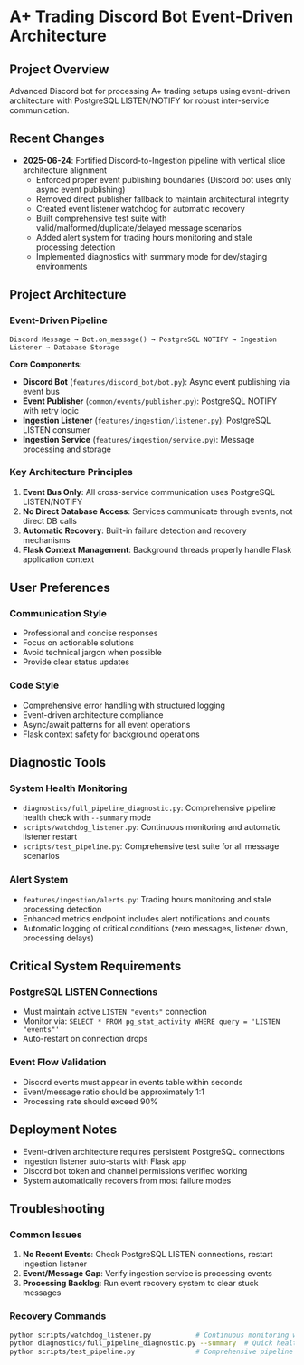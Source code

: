 # A+ Trading Discord Bot Event-Driven Architecture

## Project Overview
Advanced Discord bot for processing A+ trading setups using event-driven architecture with PostgreSQL LISTEN/NOTIFY for robust inter-service communication.

## Recent Changes
- **2025-06-24**: Fortified Discord-to-Ingestion pipeline with vertical slice architecture alignment
  - Enforced proper event publishing boundaries (Discord bot uses only async event publishing)
  - Removed direct publisher fallback to maintain architectural integrity
  - Created event listener watchdog for automatic recovery
  - Built comprehensive test suite with valid/malformed/duplicate/delayed message scenarios
  - Added alert system for trading hours monitoring and stale processing detection
  - Implemented diagnostics with summary mode for dev/staging environments

## Project Architecture

### Event-Driven Pipeline
```
Discord Message → Bot.on_message() → PostgreSQL NOTIFY → Ingestion Listener → Database Storage
```

**Core Components:**
- **Discord Bot** (`features/discord_bot/bot.py`): Async event publishing via event bus
- **Event Publisher** (`common/events/publisher.py`): PostgreSQL NOTIFY with retry logic
- **Ingestion Listener** (`features/ingestion/listener.py`): PostgreSQL LISTEN consumer
- **Ingestion Service** (`features/ingestion/service.py`): Message processing and storage

### Key Architecture Principles
1. **Event Bus Only**: All cross-service communication uses PostgreSQL LISTEN/NOTIFY
2. **No Direct Database Access**: Services communicate through events, not direct DB calls
3. **Automatic Recovery**: Built-in failure detection and recovery mechanisms
4. **Flask Context Management**: Background threads properly handle Flask application context

## User Preferences

### Communication Style
- Professional and concise responses
- Focus on actionable solutions
- Avoid technical jargon when possible
- Provide clear status updates

### Code Style
- Comprehensive error handling with structured logging
- Event-driven architecture compliance
- Async/await patterns for all event operations
- Flask context safety for background operations

## Diagnostic Tools

### System Health Monitoring
- `diagnostics/full_pipeline_diagnostic.py`: Comprehensive pipeline health check with `--summary` mode
- `scripts/watchdog_listener.py`: Continuous monitoring and automatic listener restart
- `scripts/test_pipeline.py`: Comprehensive test suite for all message scenarios

### Alert System
- `features/ingestion/alerts.py`: Trading hours monitoring and stale processing detection
- Enhanced metrics endpoint includes alert notifications and counts
- Automatic logging of critical conditions (zero messages, listener down, processing delays)

## Critical System Requirements

### PostgreSQL LISTEN Connections
- Must maintain active `LISTEN "events"` connection
- Monitor via: `SELECT * FROM pg_stat_activity WHERE query = 'LISTEN "events"'`
- Auto-restart on connection drops

### Event Flow Validation
- Discord events must appear in events table within seconds
- Event/message ratio should be approximately 1:1
- Processing rate should exceed 90%

## Deployment Notes
- Event-driven architecture requires persistent PostgreSQL connections
- Ingestion listener auto-starts with Flask app
- Discord bot token and channel permissions verified working
- System automatically recovers from most failure modes

## Troubleshooting

### Common Issues
1. **No Recent Events**: Check PostgreSQL LISTEN connections, restart ingestion listener
2. **Event/Message Gap**: Verify ingestion service is processing events
3. **Processing Backlog**: Run event recovery system to clear stuck messages

### Recovery Commands
```bash
python scripts/watchdog_listener.py           # Continuous monitoring with auto-restart
python diagnostics/full_pipeline_diagnostic.py --summary  # Quick health check
python scripts/test_pipeline.py               # Comprehensive pipeline testing
```
